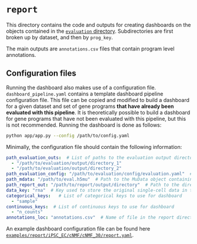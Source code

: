 # `report`

This directory contains the code and outputs for creating dashboards on the objects contained in the [`evaluation` directory](../evaluation/). Subdirectories are first broken up by dataset, and then by `prog_key`. 

The main outputs are `annotations.csv` files that contain program level annotations.

## Configuration files
Running the dashboard also makes use of a configuration file. `dashboard_pipeline.yaml` contains a template dashboard pipeline configuration file. This file can be copied and modified to build a dashboard for a given dataset and set of gene programs **that have already been evaluated with this pipeline**. It is theoretically possible to build a dashboard for gene programs that have not been evaluated with this pipeline, but this is not recommended. Running the dashboard is done as follows:

```bash
python app/app.py --config /path/to/config.yaml
```

Minimally, the configuration file should contain the following information:
```yaml
path_evaluation_outs:  # List of paths to the evaluation output directories
  - "/path/to/evaluation/output/directory_1"
  - "/path/to/evaluation/output/directory_2"
path_evaluation_config: "/path/to/evaluation/config/evaluation.yaml"  # Path to the evaluation configuration file
path_mdata: "/path/to/eval.h5mu"  # Path to the MuData object containing the data_key and program_key
path_report_out: "/path/to/report/output/directory"  # Path to the directory where the report will be saved
data_key: "rna"  # Key used to store the original single-cell data in the MuData object
categorical_keys:   # List of categorical keys to use for dashboard
  - "sample"
continuous_keys:  # List of continuous keys to use for dashboard
  - "n_counts"
annotations_loc: "annotations.csv"  # Name of file in the report directory to dump annotations
```

An example dashboard configuration file can be found here [`examples/report/iPSC_EC/cNMF/cNMF_30/report.yaml`](/examples/report/iPSC_EC/cNMF/cNMF_30/report.yaml).